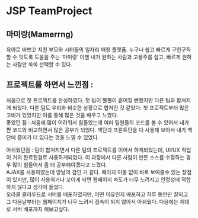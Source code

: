 # JSP TeamProject
## 마미랑(Mamerrng)
육아로 바쁘고 지친 부모와 시터들의 일자리 매칭 플랫폼.
누구나 쉽고 빠르게 구인구직할 수 잇도록 도움을 주는 ‘마미랑’
이젠 내가 원하는 사람과 고용주를 쉽고, 빠르게 원하는 사람만 쏙쏙 선택할 수 있다.


## 프로젝트를 하면서 느낀점 :
처음으로 첫 프로젝트를 완성하였다. 첫 팀이 뿔뿔이 흩어질 뻔했지만 다른 팀과 합쳐지게 되었다. 다른 팀도 우리와 비슷한 상황으로 합쳐진 것 같았다. 첫 프로젝트부터 많은 고비가 있었지만 이를 통해 많은 것을 배우고 느꼈다.  
좋았던 점 : 처음에 많이 어려워서 힘들었는데 여러 팀원들의 코드를 볼 수 있어서 내가 짠 코드와 비교하면서 많은 공부가 되었다. 백단과 프론트단을 다 사용해 보아서 내가 백단에 흥미가 더 있다는 것을 느낄 수 있었다.

아쉬웠던점 : 팀이 합쳐지면서 다른 팀의 프로젝트를 이어서 하게되었는데, UI/UX 작업이 거의 완료된걸로 사용하게되었다. 이 과정에서 다른 사람이 만든 소스를 수정하는 경우 많이 힘들어서 좀 더 공부해야겠다고 느꼈다.  
AJAX를 사용하였는데 양날의 검인 거 같다. 페이지 이동 없이 바로 보여줄수 있는 장점이 있지만, 많이 사용하거나 꼬이게 되면 웹페이지 속도가 너무 느려지고 안정성에 적합하지 않다고 생각이 들었다.  
오라클 클라우드로 서버를 배포하였지만, 어떤 이유인지 배포하고 하루 동안만 잘되고 그 다음날부터는 웹페이지가 너무 느려서 접속이 되지 않아서 아쉬웠다. 다음에는 제대로 서버 배포까지 해보고싶다.
